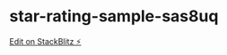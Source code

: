 # star-rating-sample-sas8uq

[Edit on StackBlitz ⚡️](https://stackblitz.com/edit/star-rating-sample-sas8uq)